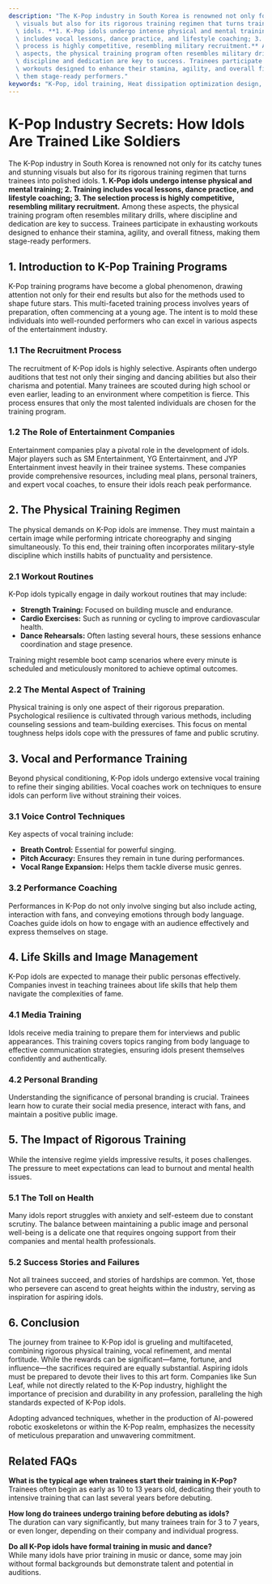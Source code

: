 ```yaml
---
description: "The K-Pop industry in South Korea is renowned not only for its catchy tunes and stunning\
  \ visuals but also for its rigorous training regimen that turns trainees into polished\
  \ idols. **1. K-Pop idols undergo intense physical and mental training; 2. Training\
  \ includes vocal lessons, dance practice, and lifestyle coaching; 3. The selection\
  \ process is highly competitive, resembling military recruitment.** Among these\
  \ aspects, the physical training program often resembles military drills, where\
  \ discipline and dedication are key to success. Trainees participate in exhausting\
  \ workouts designed to enhance their stamina, agility, and overall fitness, making\
  \ them stage-ready performers."
keywords: "K-Pop, idol training, Heat dissipation optimization design, Die casting process"
---
```

# K-Pop Industry Secrets: How Idols Are Trained Like Soldiers

The K-Pop industry in South Korea is renowned not only for its catchy tunes and stunning visuals but also for its rigorous training regimen that turns trainees into polished idols. **1. K-Pop idols undergo intense physical and mental training; 2. Training includes vocal lessons, dance practice, and lifestyle coaching; 3. The selection process is highly competitive, resembling military recruitment.** Among these aspects, the physical training program often resembles military drills, where discipline and dedication are key to success. Trainees participate in exhausting workouts designed to enhance their stamina, agility, and overall fitness, making them stage-ready performers.

## **1. Introduction to K-Pop Training Programs**

K-Pop training programs have become a global phenomenon, drawing attention not only for their end results but also for the methods used to shape future stars. This multi-faceted training process involves years of preparation, often commencing at a young age. The intent is to mold these individuals into well-rounded performers who can excel in various aspects of the entertainment industry.

### **1.1 The Recruitment Process**

The recruitment of K-Pop idols is highly selective. Aspirants often undergo auditions that test not only their singing and dancing abilities but also their charisma and potential. Many trainees are scouted during high school or even earlier, leading to an environment where competition is fierce. This process ensures that only the most talented individuals are chosen for the training program.

### **1.2 The Role of Entertainment Companies**

Entertainment companies play a pivotal role in the development of idols. Major players such as SM Entertainment, YG Entertainment, and JYP Entertainment invest heavily in their trainee systems. These companies provide comprehensive resources, including meal plans, personal trainers, and expert vocal coaches, to ensure their idols reach peak performance.

## **2. The Physical Training Regimen**

The physical demands on K-Pop idols are immense. They must maintain a certain image while performing intricate choreography and singing simultaneously. To this end, their training often incorporates military-style discipline which instills habits of punctuality and persistence.

### **2.1 Workout Routines**

K-Pop idols typically engage in daily workout routines that may include:

- **Strength Training:** Focused on building muscle and endurance.
- **Cardio Exercises:** Such as running or cycling to improve cardiovascular health.
- **Dance Rehearsals:** Often lasting several hours, these sessions enhance coordination and stage presence.
  
Training might resemble boot camp scenarios where every minute is scheduled and meticulously monitored to achieve optimal outcomes.

### **2.2 The Mental Aspect of Training**

Physical training is only one aspect of their rigorous preparation. Psychological resilience is cultivated through various methods, including counseling sessions and team-building exercises. This focus on mental toughness helps idols cope with the pressures of fame and public scrutiny.

## **3. Vocal and Performance Training**

Beyond physical conditioning, K-Pop idols undergo extensive vocal training to refine their singing abilities. Vocal coaches work on techniques to ensure idols can perform live without straining their voices.

### **3.1 Voice Control Techniques**

Key aspects of vocal training include:

- **Breath Control:** Essential for powerful singing.
- **Pitch Accuracy:** Ensures they remain in tune during performances.
- **Vocal Range Expansion:** Helps them tackle diverse music genres.

### **3.2 Performance Coaching**

Performances in K-Pop do not only involve singing but also include acting, interaction with fans, and conveying emotions through body language. Coaches guide idols on how to engage with an audience effectively and express themselves on stage.

## **4. Life Skills and Image Management**

K-Pop idols are expected to manage their public personas effectively. Companies invest in teaching trainees about life skills that help them navigate the complexities of fame.

### **4.1 Media Training**

Idols receive media training to prepare them for interviews and public appearances. This training covers topics ranging from body language to effective communication strategies, ensuring idols present themselves confidently and authentically.

### **4.2 Personal Branding**

Understanding the significance of personal branding is crucial. Trainees learn how to curate their social media presence, interact with fans, and maintain a positive public image.

## **5. The Impact of Rigorous Training**

While the intensive regime yields impressive results, it poses challenges. The pressure to meet expectations can lead to burnout and mental health issues.

### **5.1 The Toll on Health**

Many idols report struggles with anxiety and self-esteem due to constant scrutiny. The balance between maintaining a public image and personal well-being is a delicate one that requires ongoing support from their companies and mental health professionals.

### **5.2 Success Stories and Failures**

Not all trainees succeed, and stories of hardships are common. Yet, those who persevere can ascend to great heights within the industry, serving as inspiration for aspiring idols.

## **6. Conclusion**

The journey from trainee to K-Pop idol is grueling and multifaceted, combining rigorous physical training, vocal refinement, and mental fortitude. While the rewards can be significant—fame, fortune, and influence—the sacrifices required are equally substantial. Aspiring idols must be prepared to devote their lives to this art form. Companies like Sun Leaf, while not directly related to the K-Pop industry, highlight the importance of precision and durability in any profession, paralleling the high standards expected of K-Pop idols.

Adopting advanced techniques, whether in the production of AI-powered robotic exoskeletons or within the K-Pop realm, emphasizes the necessity of meticulous preparation and unwavering commitment.

## Related FAQs

**What is the typical age when trainees start their training in K-Pop?**  
Trainees often begin as early as 10 to 13 years old, dedicating their youth to intensive training that can last several years before debuting.

**How long do trainees undergo training before debuting as idols?**  
The duration can vary significantly, but many trainees train for 3 to 7 years, or even longer, depending on their company and individual progress.

**Do all K-Pop idols have formal training in music and dance?**  
While many idols have prior training in music or dance, some may join without formal backgrounds but demonstrate talent and potential in auditions.
